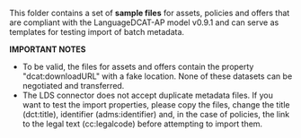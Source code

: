 This folder contains a set of **sample files** for assets, policies and offers that are compliant with the LanguageDCAT-AP model v0.9.1 and can serve as templates for testing import of batch metadata.

**IMPORTANT NOTES**

- To be valid, the files for assets and offers contain the property "dcat:downloadURL" with a fake location. None of these datasets can be negotiated and transferred. 
- The LDS connector does not accept duplicate metadata files. If you want to test the import properties, please copy the files, change the title (dct:title),  identifier (adms:identifier) and, in the case of policies, the link to the legal text (cc:legalcode) before attempting to import them.
